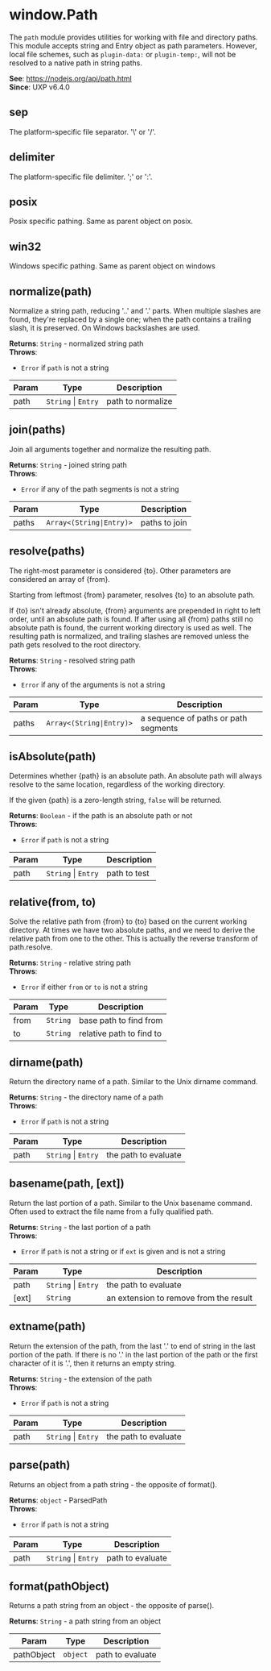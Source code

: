 
<a name="path" id="path"></a>

# window.Path
The `path` module provides utilities for working with file and directory paths.
This module accepts string and Entry object as path parameters.
However, local file schemes, such as `plugin-data:` or `plugin-temp:`, will not be resolved to a native path in string paths.

**See**: https://nodejs.org/api/path.html  
**Since**: UXP v6.4.0  


<a name="path-sep" id="path-sep"></a>

## sep
The platform-specific file separator. '\\' or '/'.



<a name="path-delimiter" id="path-delimiter"></a>

## delimiter
The platform-specific file delimiter. ';' or ':'.



<a name="path-posix" id="path-posix"></a>

## posix
Posix specific pathing.
Same as parent object on posix.



<a name="path-win32" id="path-win32"></a>

## win32
Windows specific pathing.
Same as parent object on windows



<a name="path-normalize" id="path-normalize"></a>

## normalize(path)
Normalize a string path, reducing '..' and '.' parts.
When multiple slashes are found, they're replaced by a single one; when the path contains a trailing slash, it is preserved. On Windows backslashes are used.

**Returns**: `String` - normalized string path  
**Throws**:

- `Error` if `path` is not a string


| Param | Type | Description |
| --- | --- | --- |
| path | `String` \| `Entry` | path to normalize |



<a name="path-join" id="path-join"></a>

## join(paths)
Join all arguments together and normalize the resulting path.

**Returns**: `String` - joined string path  
**Throws**:

- `Error` if any of the path segments is not a string


| Param | Type | Description |
| --- | --- | --- |
| paths | `Array<(String\|Entry)>` | paths to join |



<a name="path-resolve" id="path-resolve"></a>

## resolve(paths)
The right-most parameter is considered {to}. Other parameters are considered an array of {from}.

Starting from leftmost {from} parameter, resolves {to} to an absolute path.

If {to} isn't already absolute, {from} arguments are prepended in right to left order,
until an absolute path is found. If after using all {from} paths still no absolute path is found,
the current working directory is used as well. The resulting path is normalized,
and trailing slashes are removed unless the path gets resolved to the root directory.

**Returns**: `String` - resolved string path  
**Throws**:

- `Error` if any of the arguments is not a string


| Param | Type | Description |
| --- | --- | --- |
| paths | `Array<(String\|Entry)>` | a sequence of paths or path segments |



<a name="path-isabsolute" id="path-isabsolute"></a>

## isAbsolute(path)
Determines whether {path} is an absolute path. An absolute path will always resolve to the same location, regardless of the working directory.

If the given {path} is a zero-length string, `false` will be returned.

**Returns**: `Boolean` - if the path is an absolute path or not  
**Throws**:

- `Error` if `path` is not a string


| Param | Type | Description |
| --- | --- | --- |
| path | `String` \| `Entry` | path to test |



<a name="path-relative" id="path-relative"></a>

## relative(from, to)
Solve the relative path from {from} to {to} based on the current working directory.
At times we have two absolute paths, and we need to derive the relative path from one to the other. This is actually the reverse transform of path.resolve.

**Returns**: `String` - relative string path  
**Throws**:

- `Error` if either `from` or `to` is not a string


| Param | Type | Description |
| --- | --- | --- |
| from | `String` | base path to find from |
| to | `String` | relative path to find to |



<a name="path-dirname" id="path-dirname"></a>

## dirname(path)
Return the directory name of a path. Similar to the Unix dirname command.

**Returns**: `String` - the directory name of a path  
**Throws**:

- `Error` if `path` is not a string


| Param | Type | Description |
| --- | --- | --- |
| path | `String` \| `Entry` | the path to evaluate |



<a name="path-basename" id="path-basename"></a>

## basename(path, [ext])
Return the last portion of a path. Similar to the Unix basename command.
Often used to extract the file name from a fully qualified path.

**Returns**: `String` - the last portion of a path  
**Throws**:

- `Error` if `path` is not a string or if `ext` is given and is not a string


| Param | Type | Description |
| --- | --- | --- |
| path | `String` \| `Entry` | the path to evaluate |
| [ext] | `String` | an extension to remove from the result |



<a name="path-extname" id="path-extname"></a>

## extname(path)
Return the extension of the path, from the last '.' to end of string in the last portion of the path.
If there is no '.' in the last portion of the path or the first character of it is '.', then it returns an empty string.

**Returns**: `String` - the extension of the path  
**Throws**:

- `Error` if `path` is not a string


| Param | Type | Description |
| --- | --- | --- |
| path | `String` \| `Entry` | the path to evaluate |



<a name="path-parse" id="path-parse"></a>

## parse(path)
Returns an object from a path string - the opposite of format().

**Returns**: `object` - ParsedPath  
**Throws**:

- `Error` if `path` is not a string


| Param | Type | Description |
| --- | --- | --- |
| path | `String` \| `Entry` | path to evaluate |



<a name="path-format" id="path-format"></a>

## format(pathObject)
Returns a path string from an object - the opposite of parse().

**Returns**: `String` - a path string from an object  

| Param | Type | Description |
| --- | --- | --- |
| pathObject | `object` | path to evaluate |


  